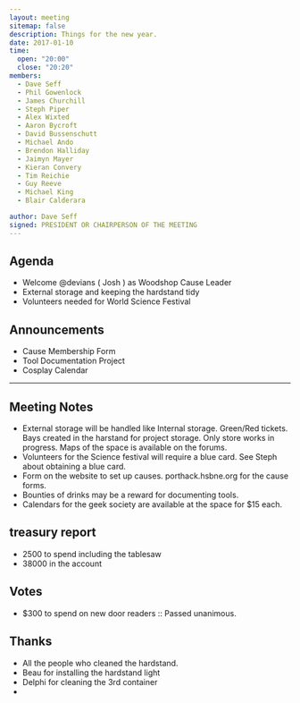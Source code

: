```yaml
---
layout: meeting
sitemap: false
description: Things for the new year.
date: 2017-01-10
time:
  open: "20:00"
  close: "20:20"
members:
  - Dave Seff
  - Phil Gowenlock
  - James Churchill
  - Steph Piper
  - Alex Wixted
  - Aaron Bycroft
  - David Bussenschutt
  - Michael Ando
  - Brendon Halliday
  - Jaimyn Mayer
  - Kieran Convery
  - Tim Reichie
  - Guy Reeve
  - Michael King
  - Blair Calderara

author: Dave Seff
signed: PRESIDENT OR CHAIRPERSON OF THE MEETING
---
```


## Agenda

 - Welcome @devians ( Josh ) as Woodshop Cause Leader
 - External storage and keeping the hardstand tidy
 - Volunteers needed for World Science Festival

## Announcements
 - Cause Membership Form
 - Tool Documentation Project
 - Cosplay Calendar

---

## Meeting Notes

 - External storage will be handled like Internal storage. Green/Red tickets. Bays created in the harstand for project storage. Only store works in progress. Maps of the space is available on the forums.
 - Volunteers for the Science festival will require a blue card. See Steph about obtaining a blue card.
 - Form on the website to set up causes. porthack.hsbne.org for the cause forms.
 - Bounties of drinks may be a reward for documenting tools.
 - Calendars for the geek society are available at the space for $15 each.

## treasury report

 - 2500 to spend including the tablesaw
 - 38000 in the account

## Votes
 - $300 to spend on new door readers :: Passed unanimous.

## Thanks
 - All the people who cleaned the hardstand.
 - Beau for installing the hardstand light
 - Delphi for cleaning the 3rd container
 -
